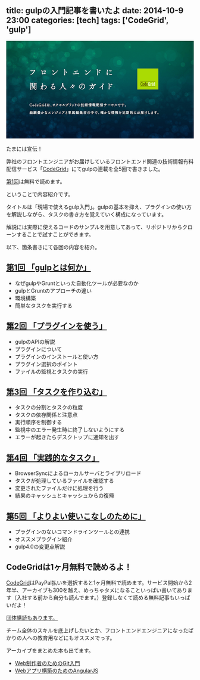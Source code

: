 title: gulpの入門記事を書いたよ
date: 2014-10-9 23:00
categories: [tech]
tags: ['CodeGrid', 'gulp']
---

![CodeGrid](/img/photo/2014-10-09.png)

たまには宣伝！

弊社のフロントエンジニアがお届けしているフロントエンド関連の技術情報有料配信サービス「[CodeGrid](https://app.codegrid.net/)」にてgulpの連載を全5回で書きました。

[第1回](https://app.codegrid.net/entry/gulp-1)は無料で読めます。

ということで内容紹介です。

<!-- more -->


タイトルは「現場で使えるgulp入門」。gulpの基本を抑え、プラグインの使い方を解説しながら、タスクの書き方を覚えていく構成になっています。

解説には実際に使えるコードのサンプルを用意してあって、リポジトリからクローンすることで試すことができます。


以下、箇条書きにて各回の内容を紹介。

## [第1回 「gulpとは何か」](https://app.codegrid.net/entry/gulp-1)

* なぜgulpやGruntといった自動化ツールが必要なのか
* gulpとGruntのアプローチの違い
* 環境構築
* 簡単なタスクを実行する

## [第2回 「プラグインを使う」](https://app.codegrid.net/entry/gulp-2)

* gulpのAPIの解説
* プラグインについて
* プラグインのインストールと使い方
* プラグイン選択のポイント
* ファイルの監視とタスクの実行

## [第3回 「タスクを作り込む」](https://app.codegrid.net/entry/gulp-3)

* タスクの分割とタスクの粒度
* タスクの依存関係と注意点
* 実行順序を制御する
* 監視中のエラー発生時に終了しないようにする
* エラーが起きたらデスクトップに通知を出す

## [第4回 「実践的なタスク」](https://app.codegrid.net/entry/gulp-4)

* BrowserSyncによるローカルサーバとライブリロード
* タスクが処理しているファイルを確認する
* 変更されたファイルだけに処理を行う
* 結果のキャッシュとキャッシュからの復帰

## [第5回 「よりよい使いこなしのために」](https://app.codegrid.net/entry/gulp-5)

* プラグインのないコマンドラインツールとの連携
* オススメプラグイン紹介
* gulp4.0の変更点解説


## CodeGridは1ヶ月無料で読めるよ！

[CodeGrid](http://www.codegrid.net/)はPayPal払いを選択すると1ヶ月無料で読めます。サービス開始から2年半、アーカイブも300を越え、めっちゃタメになることいっぱい書いてあります（入社する前から自分も読んでます。）登録しなくて読める無料記事もいっぱいだよ！


[団体購読もあります。](http://www.codegrid.net/organization.html)

チーム全体のスキルを底上げしたいとか、フロントエンドエンジニアになったばかりの人への教育用などにもオススメでっす。


アーカイブをまとめた本も出てます。

* [Web制作者のためのGit入門](http://www.amazon.co.jp/dp/B00L0XYCU0/ref=cm_sw_r_tw_dp_CLPnub1X4GRKY)
* [Webアプリ構築のためのAngularJS](http://www.amazon.co.jp/dp/B00O4RMZ4O/ref=cm_sw_r_tw_dp_DLPnub0YEH7CG)
